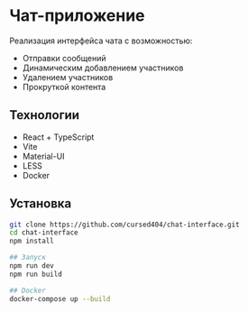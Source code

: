 # Чат-приложение

Реализация интерфейса чата с возможностью:
- Отправки сообщений
- Динамическим добавлением участников
- Удалением участников
- Прокруткой контента

## Технологии
- React + TypeScript
- Vite
- Material-UI
- LESS
- Docker

## Установка
```bash
git clone https://github.com/cursed404/chat-interface.git
cd chat-interface
npm install

## Запуск
npm run dev
npm run build

## Docker
docker-compose up --build
